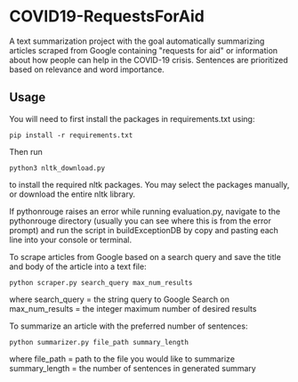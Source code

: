 # COVID19-RequestsForAid

A text summarization project with the goal automatically summarizing articles scraped from Google containing "requests for aid" or information about how people can help in the COVID-19 crisis. Sentences are prioritized based on relevance and word importance.

## Usage

You will need to first install the packages in requirements.txt using:
```
pip install -r requirements.txt
```
Then run
```
python3 nltk_download.py
```
to install the required nltk packages. You may select the packages manually, or download the entire nltk library.

If pythonrouge raises an error while running evaluation.py, navigate to the pythonrouge directory (usually you can see where this is from the error prompt) and run the script in buildExceptionDB by copy and pasting each line into your console or terminal.


To scrape articles from Google based on a search query and save the title and body of the article into a text file:
```
python scraper.py search_query max_num_results
```
where
search_query = the string query to Google Search on
max_num_results = the integer maximum number of desired results

To summarize an article with the preferred number of sentences:
```
python summarizer.py file_path summary_length
```
where
file_path = path to the file you would like to summarize
summary_length = the number of sentences in generated summary

